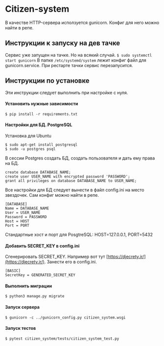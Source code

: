 # Citizen-system

 В качестве HTTP-сервера исползуется gunicorn. Конфиг для него можно найти в репе.
 
## Инструкции к запуску на дев тачке
Сервис уже запущен на тачке. Но на всякий случай.
`$ sudo systemctl start gunicorn`
В папке `/etc/systemd/system` лежит конфиг файл для gunicorn.service. При рестарте тачки сервис перезапусится.

## Инструкции по установке
Эти инструкции следует выполнить при настройке с нуля.
#### Установить нужные зависимости
`$ pip install -r requirements.txt`
#### Настройки для БД. PostgreSQL
 Установка для Ubuntu
```
$ sudo apt-get install postgresql
$ sudo -u postgres psql
```
В сессии Postgres создать БД, создать пользователя и дать ему права на БД.
```
create database DATABASE_NAME;
create user USER_NAME with encrypted password 'PASSWORD';
grant all privileges on database DATABASE_NAME to USER_NAME;
```
Все настройки для БД следует вынести в файл config.ini на место звездочек. Сам конфиг можно найти в репе. 
```
[DATABASE]
Name = DATABASE_NAME
User = USER_NAME
Password = PASSWORD
Host = HOST
Port = PORT
```
Стандартные хост и порт для PosgtreSQL: HOST=127.0.0.1, PORT=5432
#### Добавить SECRET_KEY в config.ini
Сгенерировать SECRET_KEY. Например вот тут [https://djecrety.ir/](https://djecrety.ir/).
Занести его в config.ini.
```
[BASIC]
SecretKey = GENERATED_SECRET_KEY
```
#### Выполнить миграции
`$ python3 manage.py migrate`
#### Запуск сервера
`$ gunicorn -c ../gunicorn_config.py citizen_system.wsgi`
#### Запуск тестов
`$ pytest citizen_system/tests/citizen_system_test.py`
